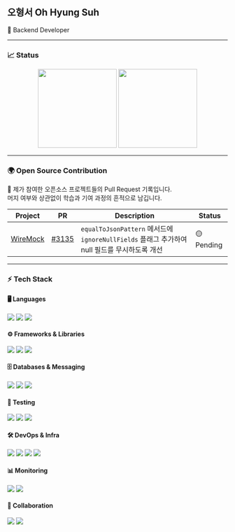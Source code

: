 ## 오형서 Oh Hyung Suh

🌱 Backend Developer  

---

### 📈 Status  

<p align="center">
  <!-- GitHub Stats (무난 톤) -->
  <img src="https://github-readme-stats.vercel.app/api?username=ohhyungsuh&show_icons=true&bg_color=00000000&title_color=4F46E5&icon_color=F1D246&text_color=8C9196" height="180em"/>
  <!-- Solved.ac -->
  <img src="http://mazassumnida.wtf/api/v2/generate_badge?boj=ohhyungsuh" height="180em"/>
</p>

---

### 🌍 Open Source Contribution

📝 제가 참여한 오픈소스 프로젝트들의 Pull Request 기록입니다.  
머지 여부와 상관없이 학습과 기여 과정의 흔적으로 남깁니다.

| Project | PR | Description | Status |
|---------|----|-------------|--------|
| [WireMock](https://github.com/wiremock/wiremock) | [#3135](https://github.com/wiremock/wiremock/pull/3135) | `equalToJsonPattern` 메서드에 `ignoreNullFields` 플래그 추가하여 null 필드를 무시하도록 개선 | 🟡 Pending |

---

### ⚡ Tech Stack  

#### 🖥️ Languages  
<p align="left">
  <img src="https://img.shields.io/badge/Java-007396?style=flat&logo=OpenJDK&logoColor=white"/>
  <img src="https://img.shields.io/badge/JavaScript-F7DF1E?style=flat&logo=JavaScript&logoColor=black"/>
  <img src="https://img.shields.io/badge/Python-3776AB?style=flat&logo=Python&logoColor=white"/>
</p>

#### ⚙️ Frameworks & Libraries  
<p align="left">
  <img src="https://img.shields.io/badge/Spring%20Boot-6DB33F?style=flat&logo=SpringBoot&logoColor=white"/>
  <img src="https://img.shields.io/badge/Spring%20Cloud-6DB33F?style=flat&logo=Spring&logoColor=white"/>
  <img src="https://img.shields.io/badge/JPA-59666C?style=flat&logo=Hibernate&logoColor=white"/>
</p>

#### 🗄️ Databases & Messaging  
<p align="left">
  <img src="https://img.shields.io/badge/MySQL-4479A1?style=flat&logo=MySQL&logoColor=white"/>
  <img src="https://img.shields.io/badge/Redis-DC382D?style=flat&logo=Redis&logoColor=white"/>
  <img src="https://img.shields.io/badge/Apache%20Kafka-231F20?style=flat&logo=ApacheKafka&logoColor=white"/>
</p>

#### 🧪 Testing  
<p align="left">
  <img src="https://img.shields.io/badge/JUnit-25A162?style=flat&logo=JUnit5&logoColor=white"/>
  <img src="https://img.shields.io/badge/Mockito-FF9900?style=flat&logo=Mockito&logoColor=white"/>
  <img src="https://img.shields.io/badge/WireMock-4A90E2?style=flat&logo=MockServiceWorker&logoColor=white"/>
</p>

#### 🛠️ DevOps & Infra  
<p align="left">
  <img src="https://img.shields.io/badge/Docker-2496ED?style=flat&logo=Docker&logoColor=white"/>
  <img src="https://img.shields.io/badge/AWS-232F3E?style=flat&logo=AmazonAWS&logoColor=white"/>
  <img src="https://img.shields.io/badge/Jenkins-D24939?style=flat&logo=Jenkins&logoColor=white"/>
  <img src="https://img.shields.io/badge/GitHub%20Actions-2088FF?style=flat&logo=GitHubActions&logoColor=white"/>
</p>

#### 📊 Monitoring  
<p align="left">
  <img src="https://img.shields.io/badge/Grafana-F46800?style=flat&logo=Grafana&logoColor=white"/>
  <img src="https://img.shields.io/badge/Prometheus-E6522C?style=flat&logo=Prometheus&logoColor=white"/>
</p>

#### 💬 Collaboration  
<p align="left">
  <img src="https://img.shields.io/badge/Jira-0052CC?style=flat&logo=Jira&logoColor=white"/>
  <img src="https://img.shields.io/badge/Slack-4A154B?style=flat&logo=Slack&logoColor=white"/>
</p>

